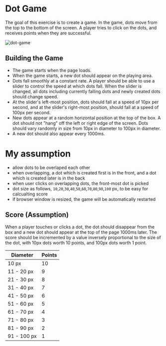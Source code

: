 # Dot Game

The goal of this exercise is to create a game. In the game, dots move from the top to the bottom of the screen. A player tries to click on the dots, and receives points when they are successful.

![dot-game](https://cdn.glitch.com/e874e279-3a76-4f32-aae0-288b2def7d0d%2Fdot-game-scoreboard_315x556.jpg?v=1629037628872)

## Building the Game

- The game starts when the page loads.
- When the game starts, a new dot should appear on the playing area.
- Dots fall smoothly at a constant rate. A player should be able to use a slider to control the speed at which dots fall. When the slider is changed, all dots including currently falling dots and newly created dots should change speed.
- At the slider's left-most position, dots should fall at a speed of 10px per second, and at the slider's right-most position, should fall at a speed of 100px per second.
- New dots appear at a random horizontal position at the top of the box. A dot should not "hang" off the left or right edge of the screen. Dots should vary randomly in size from 10px in diameter to 100px in diameter.
- A new dot should also appear every 1000ms.

# My assumption

- allow dots to be overlaped each other
- when overlapping, a dot which is created first is in the front, and a dot which is created later is in the back
- when user clicks on overlapping dots, the front-most dot is picked
- dot size as follows, `10`,`20`,`30`,`40`,`50`,`60`,`70`,`80`,`90`,`100` px, to be easy for calcualting score
- if browser window is resized, the game will be automatically restarted

## Score (Assumption)

When a player touches or clicks a dot, the dot should disappear from the box and a new dot should appear at the top of the page 1000ms later. The score should be incremented by a value inversely proportional to the size of the dot, with 10px dots worth 10 points, and 100px dots worth 1 point.

| Diameter    | Points |
| ----------- | ------ |
| 10 px       | 10     |
| 11 - 20 px  | 9      |
| 21 - 30 px  | 8      |
| 31 - 40 px  | 7      |
| 41 - 50 px  | 6      |
| 51 - 60 px  | 5      |
| 61 - 70 px  | 4      |
| 71 - 80 px  | 3      |
| 81 - 90 px  | 2      |
| 91 - 100 px | 1      |
